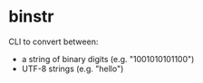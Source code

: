 # binstr

CLI to convert between:
- a string of binary digits (e.g. "1001010101100")
- UTF-8 strings (e.g. "hello")
